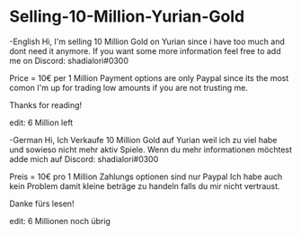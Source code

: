 # Selling-10-Million-Yurian-Gold

-English
Hi, I'm selling 10 Million Gold on Yurian since i have too much and dont need it anymore. 
If you want some more information feel free to add me on Discord: shadialori#0300

Price = 10€ per 1 Million
Payment options are only Paypal since its the most comon
I'm up for trading low amounts if you are not trusting me.

Thanks for reading!

edit: 6 Million left



-German
Hi, Ich Verkaufe 10 Million Gold auf Yurian weil ich zu viel habe und sowieso nicht mehr aktiv Spiele. 
Wenn du mehr informationen möchtest adde mich auf Discord: shadialori#0300

Preis = 10€ pro 1 Million
Zahlungs optionen sind nur Paypal 
Ich habe auch kein Problem damit kleine beträge zu handeln falls du mir nicht vertraust.

Danke fürs lesen!

edit: 6 Millionen noch übrig
